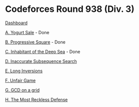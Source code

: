# Codeforces Round 938 (Div. 3)

[Dashboard](https://codeforces.com/contest/1955)

[A. Yogurt Sale](https://codeforces.com/contest/1955/problem/A) - Done

[B. Progressive Square](https://codeforces.com/contest/1955/problem/B) - Done

[C. Inhabitant of the Deep Sea](https://codeforces.com/contest/1955/problem/C) - Done

[D. Inaccurate Subsequence Search](https://codeforces.com/contest/1955/problem/D)

[E. Long Inversions](https://codeforces.com/contest/1955/problem/E)

[F. Unfair Game](https://codeforces.com/contest/1955/problem/F)

[G. GCD on a grid](https://codeforces.com/contest/1955/problem/G)

[H. The Most Reckless Defense](https://codeforces.com/contest/1955/problem/H)
